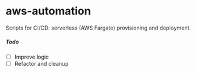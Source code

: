 # aws-automation

Scripts for CI/CD: serverless (AWS Fargate) provisioning and deployment.

##### Todo
- [ ] Improve logic
- [ ] Refactor and cleanup
